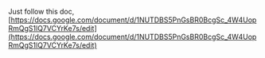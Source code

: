 Just follow this doc,
[https://docs.google.com/document/d/1NUTDBS5PnGsBR0BcgSc_4W4UopRmQgS1lQ7VCYrKe7s/edit](https://docs.google.com/document/d/1NUTDBS5PnGsBR0BcgSc_4W4UopRmQgS1lQ7VCYrKe7s/edit)
